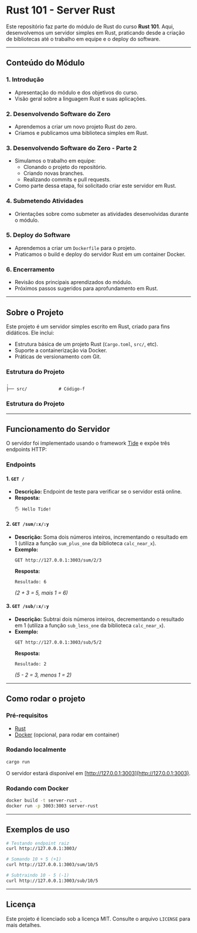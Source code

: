 # Rust 101 - Server Rust

Este repositório faz parte do módulo de Rust do curso **Rust 101**. Aqui, desenvolvemos um servidor simples em Rust, praticando desde a criação de bibliotecas até o trabalho em equipe e o deploy do software.

---

## Conteúdo do Módulo

### 1. Introdução
- Apresentação do módulo e dos objetivos do curso.
- Visão geral sobre a linguagem Rust e suas aplicações.

### 2. Desenvolvendo Software do Zero
- Aprendemos a criar um novo projeto Rust do zero.
- Criamos e publicamos uma biblioteca simples em Rust.

### 3. Desenvolvendo Software do Zero - Parte 2
- Simulamos o trabalho em equipe:
  - Clonando o projeto do repositório.
  - Criando novas branches.
  - Realizando commits e pull requests.
- Como parte dessa etapa, foi solicitado criar este servidor em Rust.

### 4. Submetendo Atividades
- Orientações sobre como submeter as atividades desenvolvidas durante o módulo.

### 5. Deploy do Software
- Aprendemos a criar um `Dockerfile` para o projeto.
- Praticamos o build e deploy do servidor Rust em um container Docker.

### 6. Encerramento
- Revisão dos principais aprendizados do módulo.
- Próximos passos sugeridos para aprofundamento em Rust.

---

## Sobre o Projeto

Este projeto é um servidor simples escrito em Rust, criado para fins didáticos. Ele inclui:

- Estrutura básica de um projeto Rust (`Cargo.toml`, `src/`, etc).
- Suporte a containerização via Docker.
- Práticas de versionamento com Git.

### Estrutura do Projeto

```
.
├── src/            # Código-f
```

### Estrutura do Projeto

---

## Funcionamento do Servidor

O servidor foi implementado usando o framework [Tide](https://github.com/http-rs/tide) e expõe três endpoints HTTP:

### Endpoints

#### 1. `GET /`
- **Descrição:** Endpoint de teste para verificar se o servidor está online.
- **Resposta:**  
  ```
  🖐️ Hello Tide!
  ```

#### 2. `GET /sum/:x/:y`
- **Descrição:** Soma dois números inteiros, incrementando o resultado em 1 (utiliza a função `sum_plus_one` da biblioteca `calc_near_x`).
- **Exemplo:**  
  ```
  GET http://127.0.0.1:3003/sum/2/3
  ```
  **Resposta:**  
  ```
  Resultado: 6
  ```
  *(2 + 3 = 5, mais 1 = 6)*

#### 3. `GET /sub/:x/:y`
- **Descrição:** Subtrai dois números inteiros, decrementando o resultado em 1 (utiliza a função `sub_less_one` da biblioteca `calc_near_x`).
- **Exemplo:**  
  ```
  GET http://127.0.0.1:3003/sub/5/2
  ```
  **Resposta:**  
  ```
  Resultado: 2
  ```
  *(5 - 2 = 3, menos 1 = 2)*

---

## Como rodar o projeto

### Pré-requisitos

- [Rust](https://www.rust-lang.org/tools/install)
- [Docker](https://docs.docker.com/get-docker/) (opcional, para rodar em container)

### Rodando localmente

```bash
cargo run
```

O servidor estará disponível em [http://127.0.0.1:3003](http://127.0.0.1:3003).

### Rodando com Docker

```bash
docker build -t server-rust .
docker run -p 3003:3003 server-rust
```

---

## Exemplos de uso

```bash
# Testando endpoint raiz
curl http://127.0.0.1:3003/

# Somando 10 + 5 (+1)
curl http://127.0.0.1:3003/sum/10/5

# Subtraindo 10 - 5 (-1)
curl http://127.0.0.1:3003/sub/10/5
```

---

## Licença

Este projeto é licenciado sob a licença MIT. Consulte o arquivo `LICENSE` para mais detalhes.
